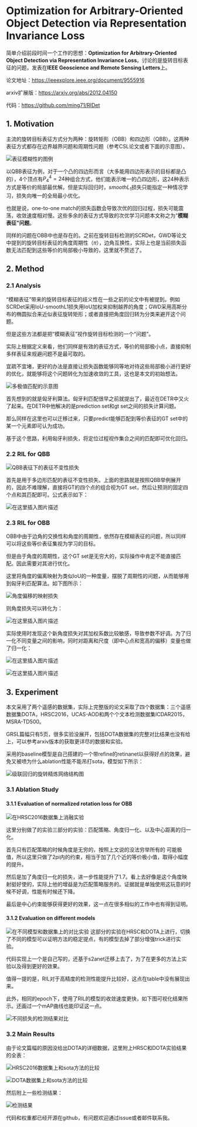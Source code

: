 # Optimization for Arbitrary-Oriented Object Detection via Representation Invariance Loss

简单介绍前段时间一个工作的思想：**Optimization for Arbitrary-Oriented Object Detection via Representation Invariance Loss**。讨论的是旋转目标表征的问题，发表在**IEEE Geoscience and Remote Sensing Letters**上。

论文地址：https://ieeexplore.ieee.org/document/9555916

arxiv扩展版：https://arxiv.org/abs/2012.04150

代码：https://github.com/ming71/RIDet

## 1. Motivation

主流的旋转目标表征方式分为两种：旋转矩形（OBB）和四边形（QBB）。这两种表征方式都存在边界越界问题和周期性问题（参考CSL论文或者下面的示意图）。


![表征模糊性的图例](https://img-blog.csdnimg.cn/1e2c7cdfd43c49b791d53efa9d45d2c0.png?x-oss-process=image/watermark,type_ZHJvaWRzYW5zZmFsbGJhY2s,shadow_50,text_Q1NETiBAbWluZzc3NzE=,size_20,color_FFFFFF,t_70,g_se,x_16)

以QBB表征为例，对于一个凸的四边形而言（大多能用四边形表示的目标都是凸的），4个顶点有$P_4^4=24$种组合方式，他们能表示唯一的凸四边形，这24种表示方式是等价的局部最优解。但是实际回归时，$smoothL_1$损失只能指定一种情况学习，损失向唯一的全局最小优化。

也就是说，one-to-one match的损失函数会导致次优的回归过程，损失可能震荡，收敛速度相对慢。这些多余的表征方式导致的次优学习问题本文称之为“**模糊表征”问题**。

同样的问题在OBB中也是存在的。之前在旋转目标检测的SCRDet，GWD等论文中提到的旋转目标表征的角度周期性（$\pi$），边角互换性，实际上也是当前损失函数无法匹配到这些等价的局部极小导致的，这里就不赘述了。



## 2. Method

### 2.1 Analysis

“模糊表征”带来的旋转目标表征的歧义性在一些之前的论文中有被提到。例如SCRDet采用IoU-smoothL1损失用IoU加权来抑制越界的角度；GWD采用高斯分布的椭圆拟合来近似表征旋转矩形；或者直接把角度回归转为分类来避开这个问题。

但是这些方法都是把“模糊表征”视作旋转目标检测的一个“问题”。

实际上根据定义来看，他们同样是有效的表征方式，等价的局部极小点，直接抑制多样表征来规避问题不是最可取的。

宜疏不宜堵，更好的办法是直接让损失函数能够同等地对待这些局部极小进行更好的优化，就能够将这个问题转化为加速收敛的工具，这也是本文的初始想法。

![多极值匹配的示意图](https://img-blog.csdnimg.cn/fb30be440b674749b9e23b4b61b699e1.png?x-oss-process=image/watermark,type_ZHJvaWRzYW5zZmFsbGJhY2s,shadow_50,text_Q1NETiBAbWluZzc3NzE=,size_20,color_FFFFFF,t_70,g_se,x_16)

首先想到的就是匈牙利算法。匈牙利匹配很早之前就提出了，最近在DETR中又火了起来。在DETR中他解决的是prediction set和gt set之间的损失计算问题。

那么同样在这里也可以迁移过来，只要predict能够匹配到等价表征的GT set中的某一个元素即可认为成功。

基于这个思路，利用匈牙利损失，将定位过程视作集合之间的匹配即可优化回归。

### 2.2 RIL for QBB

![QBB表征下的表征不变性损失](https://img-blog.csdnimg.cn/25439ba14eda4f55bb47c17553b0a9af.png)

首先是用于多边形匹配的表征不变性损失。上面的思路就是按照QBB举例展开的，因此不难理解，直接将GT的四个点的组合视为GT set，然后让预测的固定四个点和其匹配即可。公式表示如下：

![在这里插入图片描述](https://img-blog.csdnimg.cn/8adc61ade66049d0acd4360c12d9947c.png)


### 2.3 RIL for OBB

OBB中由于边角的交换性和角度的周期性，依然存在模糊表征的问题，所以同样可以将这些等价表征集视为学习的目标。

但是由于角度的周期性，这个GT set是无穷大的，实际操作中肯定不能直接匹配。因此需要对其进行优化。

这里将角度的偏离映射为类似IoU的一种度量，摆脱了周期性的问题，从而能够用到匈牙利匹配算法。如下图所示：

![角度偏移的映射损失](https://img-blog.csdnimg.cn/d78816d316df41a0825e1f23d41910a6.png?x-oss-process=image/watermark,type_ZHJvaWRzYW5zZmFsbGJhY2s,shadow_50,text_Q1NETiBAbWluZzc3NzE=,size_14,color_FFFFFF,t_70,g_se,x_16)

则角度损失可以转化为：

![在这里插入图片描述](https://img-blog.csdnimg.cn/0bf341c2edfb4a5ea36b9704a7e9d795.png)

实际使用时发现这个新角度损失对其加权系数比较敏感，导致参数不好调。为了归一化不同变量之间的影响，同时对距离和尺度（即中心点和宽高的偏移）变量也做了归一化：

![在这里插入图片描述](https://img-blog.csdnimg.cn/4b7bb28b367d43afbf78e3f0390a3706.png)

![在这里插入图片描述](https://img-blog.csdnimg.cn/d8ed749207ce46b88a1104c695419945.png)


## 3. Experiment

本文采用了两个遥感的数据集，实际上完整版的论文采取了四个数据集：三个遥感数据集DOTA，HRSC2016，UCAS-AOD和两个个文本检测数据集ICDAR2015，MSRA-TD500。

GRSL篇幅只有5页，很多实验没展开，包括DOTA数据集的完整对比结果也没有给上，可以参考arxiv版本的获取更详尽的数据和实验。

采用的baseline模型是自己搭建的一个带refine的retinanet以获得好点的效果，避免又被喷为什么ablation性能不能吊打sota，模型如下所示：

![级联回归的旋转精炼网络结构图](https://img-blog.csdnimg.cn/ee07fd51cd11475cb25b159a42ba9305.png?x-oss-process=image/watermark,type_ZHJvaWRzYW5zZmFsbGJhY2s,shadow_50,text_Q1NETiBAbWluZzc3NzE=,size_20,color_FFFFFF,t_70,g_se,x_16)


### 3.1 Ablation Study

#### 3.1.1 Evaluation of normalized rotation loss for OBB

![在HRSC2016数据集上消融实验](https://img-blog.csdnimg.cn/b7fa1e174bb84f9c9724fe6bae18cd7c.png)

这里分别做了的实验三部分的实验：匹配策略、角度归一化、以及中心距离的归一化。

首先只有匹配策略的时候角度是无穷的，按照上文说的没法穷举所有的 可能极值，所以这里只做了2pi内的约束，相当于加了几个近的等价极小值，取得小幅度的提升。

然后是加了角度归一化的损失，进一步性能提升了1.7。看上去好像是这个角度映射挺好使的，实际上他的增益是为匹配策略服务的。证据就是单独使用这玩意的时候不好调，性能有时候还下降。

最后是中心约束能够获得更好的效果，这一点在很多相似的工作中也有得到证明。


#### 3.1.2  Evaluation on different models

![在不同模型和数据集上的对比实验](https://img-blog.csdnimg.cn/6b7a75f280cd4a36a9299ce5bf4a97e3.png?x-oss-process=image/watermark,type_ZHJvaWRzYW5zZmFsbGJhY2s,shadow_50,text_Q1NETiBAbWluZzc3NzE=,size_20,color_FFFFFF,t_70,g_se,x_16)
这部分的实验在HRSC和DOTA上进行，切换了不同的模型可以证明方法的稳定提点，有的模型去掉了部分增强trick进行实验。

代码实现上一个是自己写的，还基于s2anet迁移上去了，为了在更多的方法上实验以及得到更好的效果。

值得一提的是，RIL对于高精度的检测性能提升比较好，这点在table中没有展现出来。

此外，相同的epoch下，使用了RIL的模型的收敛速度更快，如下图可视化结果所示。还画过一个mAP曲线也能印证这一点。

![不同损失的检测结果对比](https://img-blog.csdnimg.cn/523f81c9e33245d2acd1b4b3cfdfc05b.png?x-oss-process=image/watermark,type_ZHJvaWRzYW5zZmFsbGJhY2s,shadow_50,text_Q1NETiBAbWluZzc3NzE=,size_15,color_FFFFFF,t_70,g_se,x_16)


### 3.2 Main Results
由于论文篇幅的原因没给出DOTA的详细数据，这里附上HRSC和DOTA实验结果的全表：

![HRSC2016数据集上和sota方法的比较](https://img-blog.csdnimg.cn/871fa6ee82a34381b4dd5ffa952afa51.png?x-oss-process=image/watermark,type_ZHJvaWRzYW5zZmFsbGJhY2s,shadow_50,text_Q1NETiBAbWluZzc3NzE=,size_13,color_FFFFFF,t_70,g_se,x_16)

![DOTA数据集上和sota方法的比较](https://img-blog.csdnimg.cn/b4429f7cbd3242988e496219f66482dd.png?x-oss-process=image/watermark,type_ZHJvaWRzYW5zZmFsbGJhY2s,shadow_50,text_Q1NETiBAbWluZzc3NzE=,size_20,color_FFFFFF,t_70,g_se,x_16)

然后附上一些检测结果：

![检测结果](https://img-blog.csdnimg.cn/5cb6b8afb2c5431a8f542d9165fb5c27.jpg?x-oss-process=image/watermark,type_ZHJvaWRzYW5zZmFsbGJhY2s,shadow_50,text_Q1NETiBAbWluZzc3NzE=,size_20,color_FFFFFF,t_70,g_se,x_16)

代码和权重都已经开源在github，有问题欢迎通过issue或者邮件联系我。